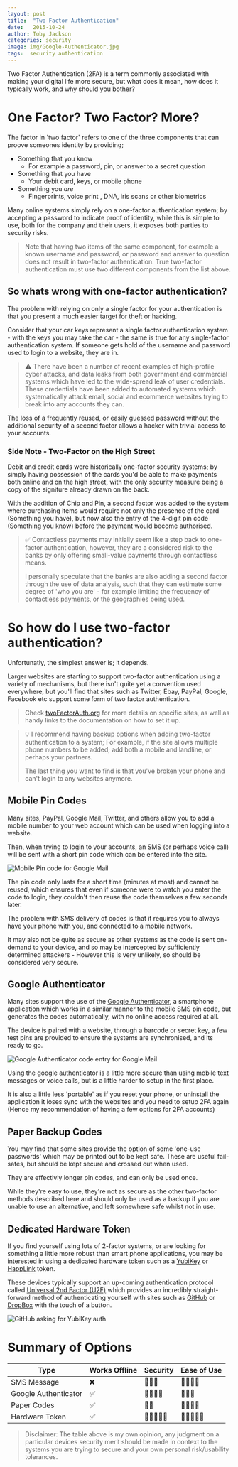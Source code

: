 ```yaml
---
layout: post
title:  "Two Factor Authentication"
date:   2015-10-24
author: Toby Jackson
categories: security
image: img/Google-Authenticator.jpg
tags:  security authentication  
---
```


Two Factor Authentication (2FA) is a term commonly associated with making your digital life more secure, but what does it mean, how does it typically work, and why should you bother?

# One Factor? Two Factor? More?

The factor in 'two factor' refers to one of the three components that can proove someones identity by providing;

* Something that you know
    * For example a password, pin, or answer to a secret question
* Something that you have
    * Your debit card, keys, or mobile phone
* Something you _are_
    * Fingerprints, voice print , DNA, iris scans or other biometrics

Many online systems simply rely on a one-factor authentication system; by accepting a password to indicate proof of identity, while this is simple to use, both for the company and their users, it exposes both parties to security risks.

> Note that having two items of the same component, for example a known username and password, or password and answer to question does not result in two-factor authentication. True two-factor authentication must use two different components from the list above.

## So whats wrong with one-factor authentication?

The problem with relying on only a single factor for your authentication is that you present a much easier target for theft or hacking.

Consider that your car keys represent a single factor authentication system - with the keys you may take the car - the same is true for any single-factor authentication system. If someone gets hold of the username and password used to login to a website, they are in.

> :warning: There have been a number of recent examples of high-profile cyber attacks, and data leaks from both government and commercial systems which have led to the wide-spread leak of user credentials. These credentials have been added to automated systems which systematically attack email, social and ecommerce websites trying to break into any accounts they can.

The loss of a frequently reused, or easily guessed password without the additional security of a second factor allows a hacker with trivial access to your accounts.


### Side Note - Two-Factor on the High Street

Debit and credit cards were historically one-factor security systems; by simply having possession of the cards you'd be able to make payments both online and on the high street, with the only security measure being a copy of the signiture already drawn on the back.

With the addition of Chip and Pin, a second factor was added to the system where purchasing items would require not only the presence of the card (Something you have), but now also the entry of the 4-digit pin code (Something you know) before the payment would become authorised.

> :white_check_mark: Contactless payments may initially seem like a step back to one-factor authentication, however, they are a considered risk to the banks by only offering small-value payments through contactless means. 
> 
> I personally speculate that the banks are also adding a second factor through the use of data analysis, such that they can estimate some degree of 'who you are' - for example limiting the frequency of contactless payments, or the geographies being used. 


# So how do I use two-factor authentication?

Unfortunatly, the simplest answer is; it depends.

Larger websites are starting to support two-factor authentication using a variety of mechanisms, but there isn't quite yet a convention used everywhere, but you'll find that sites such as Twitter, Ebay, PayPal, Google, Facebook etc support some form of two factor authentication.

> Check [twoFactorAuth.org](https://twofactorauth.org/) for more details on specific sites, as well as handy links to the documentation on how to set it up.

> :bulb: I recommend having backup options when adding two-factor authentication to a system; For example, if the site allows multiple phone numbers to be added; add both a mobile and landline, or perhaps your partners.
> 
> The last thing you want to find is that you've broken your phone and can't login to any websites anymore.


## Mobile Pin Codes

Many sites, PayPal, Google Mail, Twitter, and others allow you to add a mobile number to your web account which can be used when logging into a website.

Then, when trying to login to your accounts, an SMS (or perhaps voice call) will be sent with a short pin code which can be entered into the site.

![Mobile Pin code for Google Mail](/img/2fa_mobile_sms.png)

The pin code only lasts for a short time (minutes at most) and cannot be reused, which ensures that even if someone were to watch you enter the code to login, they couldn't then reuse the code themselves a few seconds later.

The problem with SMS delivery of codes is that it requires you to always have your phone with you, and connected to a mobile network.

It may also not be quite as secure as other systems as the code is sent on-demand to your device, and so may be intercepted by sufficiently determined attackers - However this is very unlikely, so should be considered very secure.

## Google Authenticator

Many sites support the use of the [Google Authenticator](https://en.wikipedia.org/wiki/Google_Authenticator), a smartphone application which works in a similar manner to the mobile SMS pin code, but generates the codes automatically, with no online access required at all.

The device is paired with a website, through a barcode or secret key, a few test pins are provided to ensure the systems are synchronised, and its ready to go.

![Google Authenticator code entry for Google Mail](/img/2fa_google_auth.png)

Using the google authenticator is a little more secure than using mobile text messages or voice calls, but is a little harder to setup in the first place.

It is also a little less 'portable' as if you reset your phone, or uninstall the application it loses sync with the websites and you need to setup 2FA again (Hence my recommendation of having a few options for 2FA accounts)

## Paper Backup Codes

You may find that some sites provide the option of some 'one-use passwords' which may be printed out to be kept safe. These are useful fail-safes, but should be kept secure and crossed out when used.

They are effectivly longer pin codes, and can only be used once.

While they're easy to use, they're not as secure as the other two-factor methods described here and should only be used as a backup if you are unable to use an alternative, and left somewhere safe whilst not in use. 

## Dedicated Hardware Token

If you find yourself using lots of 2-factor systems, or are looking for something a little more robust than smart phone applications, you may be interested in using a dedicated hardware token such as a [YubiKey](https://www.yubico.com/why-yubico/for-individuals/) or [HappLink](http://www.happlink.com/fr/products.html) token.

These devices typically support an up-coming authentication protocol called [Universal 2nd Factor (U2F)](https://en.wikipedia.org/wiki/Universal_2nd_Factor) which provides an incredibly straight-forward method of authenticating yourself with sites such as [GitHub](https://github.com/blog/2071-github-supports-universal-2nd-factor-authentication) or [DropBox](https://blogs.dropbox.com/dropbox/2015/08/u2f-security-keys/) with the touch of a button.

![GitHub asking for YubiKey auth](/img/2fa_github_yubikey.png)


# Summary of Options

| Type                 | Works Offline      | Security                            | Ease of Use                         |
|----------------------|--------------------|-------------------------------------|-------------------------------------|
| SMS Message          | :x:                | :star2::star2::star2:               | :star2::star2::star2::star2:        |
| Google Authenticator | :white_check_mark: | :star2::star2::star2::star2:        | :star2::star2::star2:               |
| Paper Codes          | :white_check_mark: | :star2::star2:                      | :star2::star2::star2::star2:        |
| Hardware Token       | :white_check_mark: | :star2::star2::star2::star2::star2: | :star2::star2::star2::star2::star2: |

> Disclaimer: The table above is my own opinion, any judgment on a particular devices security merit should be made in context to the systems you are trying to secure and your own personal risk/usability tolerances.